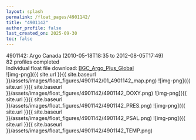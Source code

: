 ```yaml
---
layout: splash
permalink: /float_pages/4901142/
title: "4901142"
author_profile: false
last_created_on: 2025-09-30
toc: false
---
```

 
4901142: Argo Canada (2010-05-18T18:35 to 2012-08-05T17:49)\
82 profiles completed\
Individual float file download: [BGC_Argo_Plus_Global](https://ftp.soest.hawaii.edu/bgc_argo_plus/Individual_Floats/outliers_removed/4901142_Sprof_processed.nc)\
![img-png]({{ site.url }}{{ site.baseurl }}/assets/images/float_figures/4901142/01_4901142_map.png)
![img-png]({{ site.url }}{{ site.baseurl }}/assets/images/float_figures/4901142/4901142_DOXY.png)
![img-png]({{ site.url }}{{ site.baseurl }}/assets/images/float_figures/4901142/4901142_PRES.png)
![img-png]({{ site.url }}{{ site.baseurl }}/assets/images/float_figures/4901142/4901142_PSAL.png)
![img-png]({{ site.url }}{{ site.baseurl }}/assets/images/float_figures/4901142/4901142_TEMP.png)
